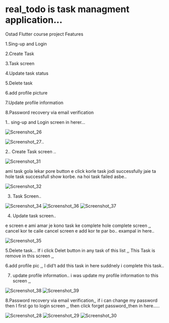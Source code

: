 # real_todo is task managment application...
Ostad Flutter course project
Features

1.Sing-up and Login

2.Create Task

3.Task screen

4.Update task status

5.Delete task

6.add profile picture

7.Update profile information

8.Password recovery via email verification


1.. sing-up and Login screen in herer...





![Screenshot_26](https://github.com/riShad241/TaskManementApp/assets/106663161/08076cec-30c9-44e2-9f23-916d6116836f)

![Screenshot_27](https://github.com/riShad241/TaskManementApp/assets/106663161/667e8dfa-f4b7-47c9-b3c1-1087ec9300bb)..






2.. Create Task screen ..

![Screenshot_31](https://github.com/riShad241/TaskManementApp/assets/106663161/c210bf13-563a-4b14-ab99-8cbd826218c6)




ami task gola lekar pore button e click korle task jodi successfully jaie ta hole task successfull show korbe. na hoi task failed asbe..



![Screenshot_32](https://github.com/riShad241/TaskManementApp/assets/106663161/d6ea4eb0-f654-431f-9a67-46b4fc2b3efd)

3. Task Screen..
   
![Screenshot_34](https://github.com/riShad241/TaskManementApp/assets/106663161/3f196762-9e5c-470c-8748-d72dc70361b1)
![Screenshot_36](https://github.com/riShad241/TaskManementApp/assets/106663161/41186705-8f06-4b23-bd49-2a90b400260b)
![Screenshot_37](https://github.com/riShad241/TaskManementApp/assets/106663161/f1a3723b-e6ed-457a-a5e9-a6c30e646da1)




4. Update task screen..

e screen e ami amar je kono task ke complete hole complete screen ,, cancel kor te caile cancel screen e add kor te par bo.. exampal in here..



![Screenshot_35](https://github.com/riShad241/TaskManementApp/assets/106663161/adce4353-8235-410b-9c5d-1bbc1028114d)




5.Delete task...
If i click Delet button in any task of this list ,, This Task is remove in this screen ,,




6.add profile pic ,,
I did't add this task in here suddnely i complete this task..




7. update profile information..
i was update my profile information to this screen ,,




![Screenshot_38](https://github.com/riShad241/TaskManementApp/assets/106663161/fdc941ec-5c6d-40bf-a6b3-5f377dba6c07)
![Screenshot_39](https://github.com/riShad241/TaskManementApp/assets/106663161/af92d07b-e7eb-4244-95fd-e666c10c9111)



8.Password recovery via email verification,,
if i can change my password then I first go to login screen ,, then click forget password,,then in here.....






![Screenshot_28](https://github.com/riShad241/TaskManementApp/assets/106663161/7bb49387-20c2-4d59-9f42-b5a5c6923a37)
![Screenshot_29](https://github.com/riShad241/TaskManementApp/assets/106663161/0c298833-98b0-4542-8df1-9d826e461ad7)
![Screenshot_30](https://github.com/riShad241/TaskManementApp/assets/106663161/d338c2fa-0cc4-4efc-bec7-41377b251169)
